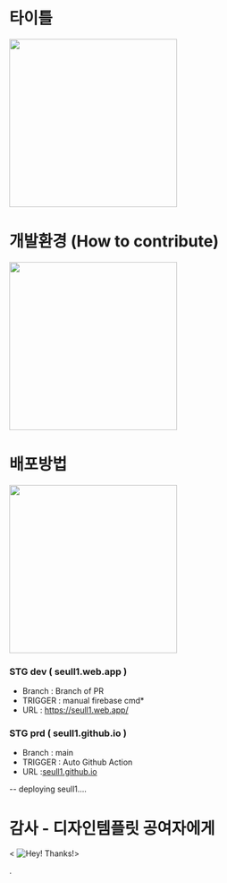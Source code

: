 # 타이틀
<img  src="https://github.com/Seull1/seull1.github.io/assets/148920003/6485871f-dc50-4f8a-b57e-5c972d63c001" width=300>

# 개발환경 (How to contribute)
<img src="https://github.com/Seull1/seull1.github.io/assets/148920003/35110670-ba87-46b2-ab76-74fee6341fb1" width=300>

# 배포방법
<img src="https://github.com/Seull1/seull1.github.io/assets/148920003/7f70b3ea-a821-4fc8-8f76-5fc4d2f9831d" width=300>

### STG dev ( seull1.web.app )
* Branch : Branch of PR
* TRIGGER : manual firebase cmd*
* URL : https://seull1.web.app/

### STG prd ( seull1.github.io )
* Branch : main
* TRIGGER : Auto Github Action
* URL :[seull1.github.io](https://seull1.github.io/)


-- deploying seull1....


# 감사 - 디자인템플릿 공여자에게
< ![Hey\! Thanks\!](https://media.giphy.com/media/ip6n2oVNZBHiM/giphy.gif)>

.
